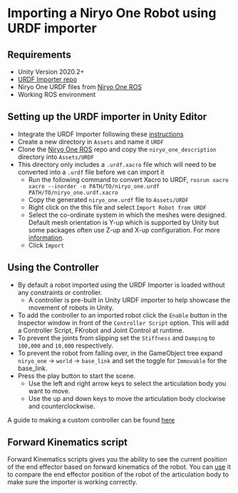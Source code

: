 # Importing a Niryo One Robot using URDF importer

## Requirements
- Unity Version 2020.2+
- [URDF Importer repo](https://github.com/Unity-Technologies/URDF-Importer)
- Niryo One URDF files from [Niryo One ROS](https://github.com/NiryoRobotics/niryo_one_ros)
- Working ROS environment

## Setting up the URDF importer in Unity Editor 
- Integrate the URDF Importer following these [instructions](https://github.com/Unity-Technologies/URDF-Importer#integrate-urdf-importer-into-unity-project)
- Create a new directory in `Assets` and name it `URDF`
- Clone the [Niryo One ROS](https://github.com/NiryoRobotics/niryo_one_ros) repo and copy the `niryo_one_description` directory into `Assets/URDF`
- This directory only includes a `.urdf.xacro` file which will need to be converted into a `.urdf` file before we can import it
	- Run the following command  to convert Xacro to URDF, `rosrun xacro xacro --inorder -o PATH/TO/niryo_one.urdf PATH/TO/niryo_one.urdf.xacro`
	- Copy the generated `niryo_one.urdf` file to `Assets/URDF`
	- Right click on the this file and select `Import Robot from URDF` 
	- Select the co-ordinate system in which the meshes were designed. Default mesh orientation is Y-up which is supported by Unity but some packages often use Z-up and X-up configuration. For more [information](https://docs.unity3d.com/Manual/HOWTO-FixZAxisIsUp.html). 
	- Click `Import`
   
## Using the Controller
- By default a robot imported using the URDF Importer is loaded without any constraints or controller.
	- A controller is pre-built in Unity URDF importer to help showcase the movement of robots in Unity.
- To add the controller to an imported robot click the `Enable` button in the Inspector window in front of the `Controller Script` option. This will add a Controller Script, FKrobot and Joint Control at runtime. 
- To prevent the joints from slipping set the `Stiffness` and `Damping` to `100,000` and `10,000` respectively.
- To prevent the robot from falling over, in the GameObject tree expand `niryo_one` -> `world` -> `base_link` and set the toggle for `Immovable` for the base_link.
- Press the play button to start the scene.
	- Use the left and right arrow keys to select the articulation body you want to move.
	- Use the up and down keys to move the articulation body clockwise and counterclockwise.


A guide to making a custom controller can be found [here](urdf_appendix.md##Guide-to-write-your-own-controller)

## Forward Kinematics script

Forward Kinematics scripts gives you the ability to see the current position of the end effector based on forward kinematics of the robot. You can [use](urdf_appendix.md##Using-FK-Robot-Script) it to compare the end effector position of the robot of the articulation body to make sure the importer is working correctly.
